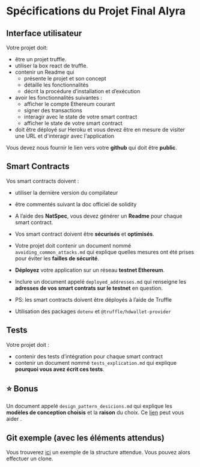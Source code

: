 # Spécifications du Projet Final Alyra

## Interface utilisateur 

Votre projet doit:
- être un projet truffle.
- utiliser la box react de truffle.
- contenir un Readme qui 
    - présente le projet et son concept
    - détaille les fonctionnalités
    - décrit la procédure d’installation et d’exécution 
- avoir les fonctionnalités suivantes : 
    - afficher le compte Ethereum courant
    - signer des transactions 
    - interagir avec le state de votre smart contract
    - afficher le state de votre smart contract 
- doit être déployé sur Heroku et vous devez être en mesure de visiter une URL et d'interagir avec l'application

Vous devez nous fournir le lien vers votre **github** qui doit être **public**. 


## Smart Contracts

Vos smart contracts doivent :
- utiliser la dernière version du compilateur
- être commentés suivant la doc officiel de solidity

- A l’aide des **NatSpec**, vous devez générer un **Readme** pour chaque smart contract.
- Vos smart contract doivent être **sécurisés** et **optimisés**.  
- Votre projet doit contenir un document nommé `avoiding_common_attacks.md` qui explique quelles mesures ont été prises pour éviter les **failles de sécurité**.  
- **Déployez** votre application sur un réseau **testnet Ethereum**.  
- Inclure un document appelé `deployed_addresses.md` qui renseigne les **adresses de vos smart contrats sur le testnet** en question. 
- PS: les smart contracts doivent être déployés à l’aide de Truffle 
- Utilisation des packages `dotenv` et `@truffle/hdwallet-provider`


## Tests

Votre projet doit :

- contenir des tests d’intégration pour chaque smart contract
- contenir un document nommé `tests_explication.md` qui explique **pourquoi vous avez écrit ces tests**.


## ⭐️ Bonus

Un document appelé `design_pattern_desicions.md` qui explique les **modèles de conception choisis** et la **raison** du choix.
Ce [lien](https://fravoll.github.io/solidity-patterns/) peut vous aider . 



## Git exemple (avec les éléments attendus)

Vous trouverez [ici](https://github.com/Alyra-school/projet-final) un exemple de la structure attendue. 
Vous pouvez alors effectuer un clone. 
